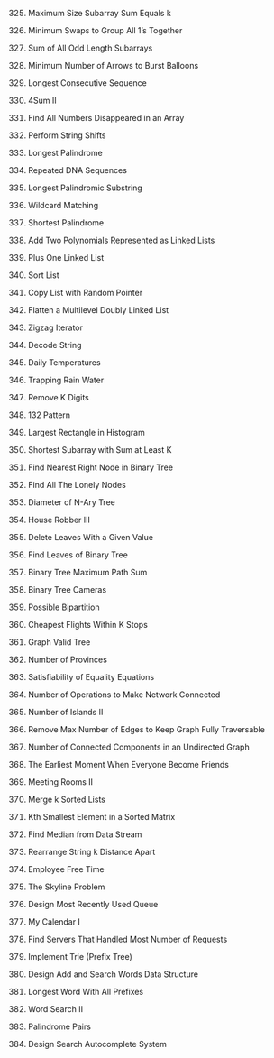 325. Maximum Size Subarray Sum Equals k

1151. Minimum Swaps to Group All 1’s Together

1588. Sum of All Odd Length Subarrays

452. Minimum Number of Arrows to Burst Balloons

128. Longest Consecutive Sequence

454. 4Sum II

448. Find All Numbers Disappeared in an Array

1427. Perform String Shifts

409. Longest Palindrome

187. Repeated DNA Sequences

5. Longest Palindromic Substring

44. Wildcard Matching

214. Shortest Palindrome

1634. Add Two Polynomials Represented as Linked Lists

369. Plus One Linked List

148. Sort List

138. Copy List with Random Pointer

430. Flatten a Multilevel Doubly Linked List

281. Zigzag Iterator

394. Decode String

739. Daily Temperatures

42. Trapping Rain Water

402. Remove K Digits

456. 132 Pattern

84. Largest Rectangle in Histogram

862. Shortest Subarray with Sum at Least K

1602. Find Nearest Right Node in Binary Tree

1469. Find All The Lonely Nodes

1522. Diameter of N-Ary Tree

337. House Robber III

1325. Delete Leaves With a Given Value

366. Find Leaves of Binary Tree

124. Binary Tree Maximum Path Sum

968. Binary Tree Cameras

886. Possible Bipartition

787. Cheapest Flights Within K Stops

261. Graph Valid Tree

547. Number of Provinces

990. Satisfiability of Equality Equations

1319. Number of Operations to Make Network Connected

305. Number of Islands II

1579. Remove Max Number of Edges to Keep Graph Fully Traversable

323. Number of Connected Components in an Undirected Graph

1101. The Earliest Moment When Everyone Become Friends

253. Meeting Rooms II

23. Merge k Sorted Lists

378. Kth Smallest Element in a Sorted Matrix

295. Find Median from Data Stream

358. Rearrange String k Distance Apart

759. Employee Free Time

218. The Skyline Problem

1756. Design Most Recently Used Queue

729. My Calendar I

1606. Find Servers That Handled Most Number of Requests

208. Implement Trie (Prefix Tree)

211. Design Add and Search Words Data Structure

1858. Longest Word With All Prefixes

212. Word Search II

336. Palindrome Pairs

642. Design Search Autocomplete System